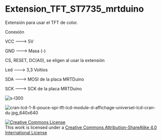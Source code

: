 # Extension_TFT_ST7735_mrtduino
Extensión para usar el TFT de color. 

Conexión

VCC  ---> 5V

GND  ---> Masa (-)

CS, RESET, DC(A0), se eligen al usar la extensión

Led  ---> 3,3 Voltios

SDA  ---> MOSI de la placa MRTDuino

SCK  ---> SCK de la placa MRTDuino

![s-l300](https://user-images.githubusercontent.com/28557392/39983396-d63f09d4-5757-11e8-86db-a9ea62eb8e37.jpg)

![cran-lcd-1-8-pouce-spi-tft-lcd-module-d-affichage-universel-lcd-cran-du jpg_640x640](https://user-images.githubusercontent.com/28557392/39983173-0b3716d2-5757-11e8-897d-02def8ff6d42.jpg)


<a rel="license" href="http://creativecommons.org/licenses/by-sa/4.0/"><img alt="Creative Commons License" style="border-width:0" src="https://i.creativecommons.org/l/by-sa/4.0/88x31.png" /></a><br />This work is licensed under a <a rel="license" href="http://creativecommons.org/licenses/by-sa/4.0/">Creative Commons Attribution-ShareAlike 4.0 International License</a>


